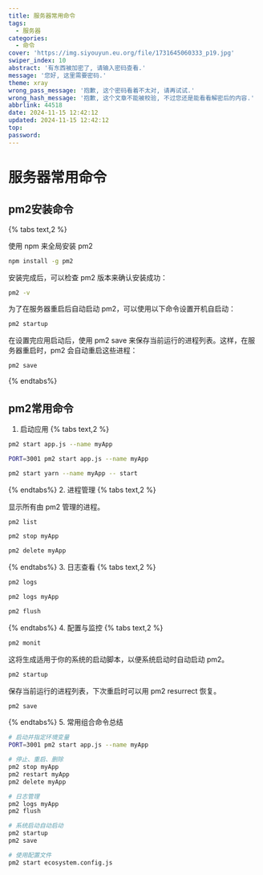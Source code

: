 ```yaml
---
title: 服务器常用命令
tags:
  - 服务器
categories:
  - 命令
cover: 'https://img.siyouyun.eu.org/file/1731645060333_p19.jpg'
swiper_index: 10
abstract: '有东西被加密了, 请输入密码查看.'
message: '您好, 这里需要密码.'
theme: xray
wrong_pass_message: '抱歉, 这个密码看着不太对, 请再试试.'
wrong_hash_message: '抱歉, 这个文章不能被校验, 不过您还是能看看解密后的内容.'
abbrlink: 44518
date: 2024-11-15 12:42:12
updated: 2024-11-15 12:42:12
top:
password:
---
```


# 服务器常用命令

## pm2安装命令

{% tabs text,2 %}

<!-- tab 全局安装 PM2 -->

使用 npm 来全局安装 pm2

```bash
npm install -g pm2
```
<!-- endtab -->
<!-- tab 检查 PM2 版本  -->
安装完成后，可以检查 pm2 版本来确认安装成功：
```bash
pm2 -v
```
<!-- endtab -->
<!-- tab 设置 PM2 开机自启动-->
为了在服务器重启后自动启动 pm2，可以使用以下命令设置开机自启动：
```bash
pm2 startup
```
<!-- endtab -->
<!-- tab 保存当前进程列表-->
在设置完应用启动后，使用 pm2 save 来保存当前运行的进程列表。这样，在服务器重启时，pm2 会自动重启这些进程：
```bash
pm2 save
```
<!-- endtab -->
{% endtabs%}
## pm2常用命令
1. 启动应用
{% tabs text,2 %}

<!-- tab 指定应用文件: -->

```bash
pm2 start app.js --name myApp
```
<!-- endtab -->
<!-- tab 指定环境变量:-->

```bash
PORT=3001 pm2 start app.js --name myApp
```
<!-- endtab -->
<!-- tab 使用 Yarn 或 npm 启动脚本:-->
```bash
pm2 start yarn --name myApp -- start
```
<!-- endtab -->

{% endtabs%}
2. 进程管理
{% tabs text,2 %}

<!-- tab 查看所有进程: -->
显示所有由 pm2 管理的进程。
```bash
pm2 list
```
<!-- endtab -->
<!-- tab 重启进程:-->

```bash
pm2 stop myApp
```
<!-- endtab -->
<!-- tab 删除进程:-->
```bash
pm2 delete myApp
```
<!-- endtab -->

{% endtabs%}
3. 日志查看
{% tabs text,2 %}

<!-- tab 查看所有进程的日志: -->

```bash
pm2 logs
```
<!-- endtab -->
<!-- tab 查看特定进程的日志:-->

```bash
pm2 logs myApp
```
<!-- endtab -->
<!-- tab 清除日志:-->
```bash
pm2 flush
```
<!-- endtab -->

{% endtabs%}
4. 配置与监控
{% tabs text,2 %}

<!-- tab 监控进程的实时状态:-->

```bash
pm2 monit
```
<!-- endtab -->
<!-- tab 生成启动脚本 (开机自启动):-->
这将生成适用于你的系统的启动脚本，以便系统启动时自动启动 pm2。
```bash
pm2 startup
```
<!-- endtab -->
<!-- tab 保存当前的进程列表:-->
保存当前运行的进程列表，下次重启时可以用 pm2 resurrect 恢复。
```bash
pm2 save
```
<!-- endtab -->

{% endtabs%}
5. 常用组合命令总结
~~~bash
# 启动并指定环境变量
PORT=3001 pm2 start app.js --name myApp

# 停止、重启、删除
pm2 stop myApp
pm2 restart myApp
pm2 delete myApp

# 日志管理
pm2 logs myApp
pm2 flush

# 系统启动自动启动
pm2 startup
pm2 save

# 使用配置文件
pm2 start ecosystem.config.js
~~~